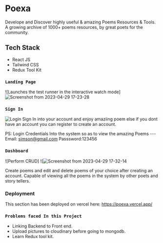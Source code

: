 # Poexa

Develope and Discover highly useful & amazing Poems Resources & Tools.
A growing archive of 1000+ poems resources, by great poets for the community.

## Tech Stack
- React JS
- Tailwind CSS
- Redux Tool Kit

### `Landing Page`
![Launches the test runner in the interactive watch mode] ![Screenshot from 2023-04-29 17-23-28](https://github.com/LontchiFrank/Poexa/assets/85788156/8ed4cc9e-806c-4859-af3c-91d06ccb254f)



### `Sign In`

![Login](https://github.com/LontchiFrank/Poexa/assets/85788156/d43bebf4-f313-4a16-a646-4d1d195f9866)
Sign In into your account and enjoy amaziing poem else if you dont have an account you can register to create an account.

PS: Login Credentials Into the system so as to view the amazing Poems --- Email: simson@gmail.com Passsword:123456



### `Dashboard`
![Perform CRUD] ![![Screenshot from 2023-04-29 17-32-14](https://github.com/LontchiFrank/Poexa/assets/85788156/879b3e8f-1f1f-43c0-8b20-f0cceff56b55)

Create poems and edit and delete poems of your choice after creating an account.
Capable of viewing all the poems in the system by other poets and story tellers.



### Deployment

This section has been deployed on vercel here: https://poexa.vercel.app/

### `Problems faced In this Project` 
- Linking Backend to Front end.
- Upload pictures to cloudinary before going to mongodb.
- Learn Redux tool kit.
